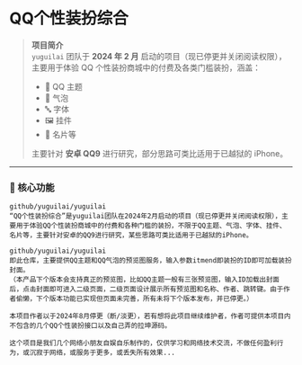 # QQ个性装扮综合

> **项目简介**  
> `yuguilai` 团队于 **2024 年 2 月** 启动的项目（现已停更并关闭阅读权限），主要用于体验 QQ 个性装扮商城中的付费及各类门槛装扮，涵盖：  
> - 💠 QQ 主题  
> - 💬 气泡  
> - 🔤 字体  
> - 🖼️ 挂件  
> - 📇 名片等  
>  
> 主要针对 **安卓 QQ9** 进行研究，部分思路可类比适用于已越狱的 iPhone。

---

### 🧩 核心功能
```plaintext
github/yuguilai/yuguilai
“QQ个性装扮综合”是yuguilai团队在2024年2月启动的项目（现已停更并关闭阅读权限），主要用于体验QQ个性装扮商城中的付费和各种门槛的装扮，不限于QQ主题、气泡、字体、挂件、名片等，主要针对安卓的QQ9进行研究，某些思路可类比适用于已越狱的iPhone。

github/yuguilai/yuguilai
即此仓库，主要提供QQ主题和QQ气泡的预览图服务，输入参数itmend即装扮的ID即可加载装扮封面。
（本产品下个版本会支持真正的预览图，比如QQ主题一般有三张预览图，输入ID加载出封面后，点击封面即可进入二级页面，二级页面设计展示所有预览图和名称、作者、跳转键。由于作者偷懒，下个版本功能已实现但页面未完善，所有未将下个版本发布，并已停更。）

本项目作者以于2024年8月停更（断/淡更），若有想将此项目继续维护者，作者可提供本项目内不包含的几个QQ个性装扮接口以及自己弄的拉坤源码。

这个项目是我们几个网络小朋友自娱自乐制作的，仅供学习和网络技术交流，不做任何盈利行为，或沉寂于网络，或服务于更多，或丢失所有效果...

